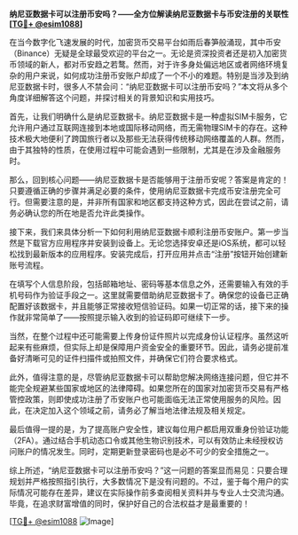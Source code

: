 **纳尼亚数据卡可以注册币安吗？——全方位解读纳尼亚数据卡与币安注册的关联性[[TG💪+ @esim1088](https://t.me/s/esim1088)]**

在当今数字化飞速发展的时代，加密货币交易平台如雨后春笋般涌现，其中币安（Binance）无疑是全球最受欢迎的平台之一。无论是资深投资者还是初入加密货币领域的新人，都对币安趋之若鹜。然而，对于许多身处偏远地区或者网络环境复杂的用户来说，如何成功注册币安账户却成了一个不小的难题。特别是当涉及到纳尼亚数据卡时，很多人不禁会问：“纳尼亚数据卡可以注册币安吗？”本文将从多个角度详细解答这个问题，并探讨相关的背景知识和实用技巧。

首先，让我们明确什么是纳尼亚数据卡。纳尼亚数据卡是一种虚拟SIM卡服务，它允许用户通过互联网连接到本地或国际移动网络，而无需物理SIM卡的存在。这种技术极大地便利了跨国旅行者以及那些无法获得传统移动网络覆盖的人群。然而，由于其独特的性质，在使用过程中可能会遇到一些限制，尤其是在涉及金融服务时。

那么，回到核心问题——纳尼亚数据卡是否能够用于注册币安呢？答案是肯定的！只要遵循正确的步骤并满足必要的条件，使用纳尼亚数据卡完成币安注册完全可行。但需要注意的是，并非所有国家和地区都支持这种方式，因此在尝试之前，请务必确认您的所在地是否允许此类操作。

接下来，我们来具体分析一下如何利用纳尼亚数据卡顺利注册币安账户。第一步当然是下载官方应用程序并安装到设备上。无论您选择安卓还是iOS系统，都可以轻松找到最新版本的应用程序。安装完成后，打开应用并点击“注册”按钮开始创建新账号流程。

在填写个人信息阶段，包括邮箱地址、密码等基本信息之外，还需要输入有效的手机号码作为验证手段之一。这里就需要借助纳尼亚数据卡了。确保您的设备已正确配置好该数据卡，并且能够正常接收短信验证码。如果一切正常的话，接下来的操作就非常简单了——按照提示输入收到的验证码即可继续下一步。

当然，在整个过程中还可能需要上传身份证件照片以完成身份认证程序。虽然这听起来有些麻烦，但实际上却是保障用户资金安全的重要环节。因此，请务必提前准备好清晰可见的证件扫描件或拍照文件，并确保它们符合要求格式。

此外，值得注意的是，尽管纳尼亚数据卡可以帮助您解决网络连接问题，但它并不能完全规避某些国家或地区的法律障碍。如果您所在的国家对加密货币交易有严格管控政策，则即使成功注册了币安账户也可能面临无法正常使用服务的风险。因此，在决定加入这个领域之前，请务必了解当地法律法规及相关规定。

最后值得一提的是，为了提高账户安全性，建议每位用户都启用双重身份验证功能（2FA）。通过结合手机动态口令或其他生物识别技术，可以有效防止未经授权访问账户的情况发生。同时，定期更新登录密码也是必不可少的安全措施之一。

综上所述，“纳尼亚数据卡可以注册币安吗？”这一问题的答案显而易见：只要合理规划并严格按照指引执行，大多数情况下是没有问题的。不过，鉴于每个用户的实际情况可能存在差异，建议在实际操作前多查阅相关资料并与专业人士交流沟通。毕竟，在追求财富增值的同时，保护好自己的合法权益才是最重要的！

[[TG💪+ @esim1088](https://t.me/s/esim1088) ![Image](https://i.postimg.cc/4NQfJmqS/Snipaste-2025-05-13-00-14-12.png)]